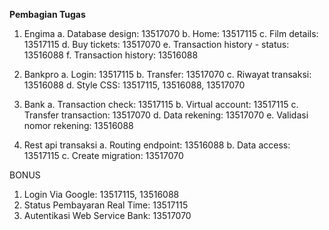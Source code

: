 
**Pembagian Tugas**
1. Engima
a. Database design: 13517070
b. Home: 13517115
c. Film details: 13517115
d. Buy tickets: 13517070
e. Transaction history - status: 13516088
f. Transaction history: 13516088

2. Bankpro
a. Login: 13517115
b. Transfer: 13517070
c. Riwayat transaksi: 13516088
d. Style CSS: 13517115, 13516088, 13517070

3. Bank
a. Transaction check: 13517115
b. Virtual account: 13517115
c. Transfer transaction: 13517070
d. Data rekening: 13517070
e. Validasi nomor rekening: 13516088

4. Rest api transaksi
a. Routing endpoint: 13516088
b. Data access: 13517115
c. Create migration: 13517070

BONUS
1. Login Via Google: 13517115, 13516088
2. Status Pembayaran Real Time: 13517115
3. Autentikasi Web Service Bank: 13517070

